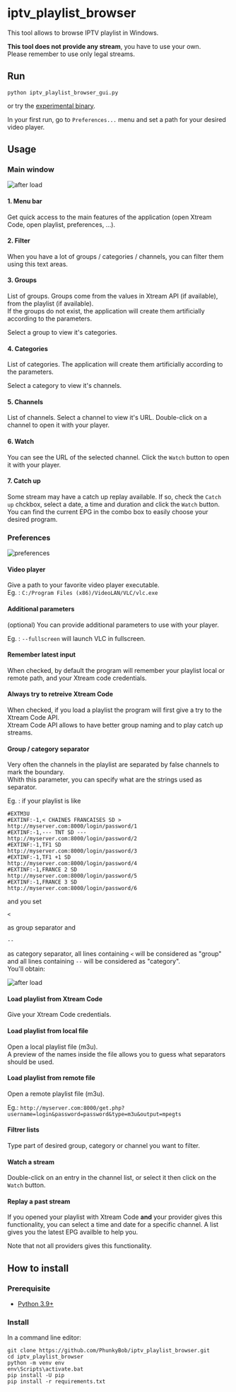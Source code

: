 # iptv_playlist_browser
This tool allows to browse IPTV playlist in Windows.  
 
**This tool does not provide any stream**, you have to use your own.  
Please remember to use only legal streams. 

## Run 
```
python iptv_playlist_browser_gui.py
```
or try the [experimental binary](https://github.com/PhunkyBob/iptv_playlist_browser/releases/latest). 

In your first run, go to `Preferences...` menu and set a path for your desired video player. 


## Usage
### Main window
![after load](documentation/main.png)
#### 1. Menu bar
Get quick access to the main features of the application (open Xtream Code, open playlist, preferences, ...). 

#### 2. Filter
When you have a lot of groups / categories / channels, you can filter them using this text areas.  

#### 3. Groups
List of groups. 
Groups come from the values in Xtream API (if available), from the playlist (if available).  
If the groups do not exist, the application will create them artificially according to the parameters.  
 
Select a group to view it's categories. 

#### 4. Categories
List of categories. 
The application will create them artificially according to the parameters.  

Select a category to view it's channels.  

#### 5. Channels
List of channels.
Select a channel to view it's URL. 
Double-click on a channel to open it with your player.  

#### 6. Watch
You can see the URL of the selected channel. 
Click the `Watch` button to open it with your player. 

#### 7. Catch up
Some stream may have a catch up replay available. If so, check the `Catch up` chckbox, select a date, a time and duration and click the `Watch` button.  
You can find the current EPG in the combo box to easily choose your desired program.  


### Preferences
![preferences](documentation/preferences.png)
#### Video player
Give a path to your favorite video player executable.  
Eg. : `C:/Program Files (x86)/VideoLAN/VLC/vlc.exe`
#### Additional parameters
(optional) You can provide additional parameters to use with your player. 

Eg. : `--fullscreen` will launch VLC in fullscreen.  

#### Remember latest input
When checked, by default the program will remember your playlist local or remote path, and your Xtream code credentials.  


#### Always try to retreive Xtream Code
When checked, if you load a playlist the program will first give a try to the Xtream Code API.  
Xtream Code API allows to have better group naming and to play catch up streams. 

#### Group / category separator
Very often the channels in the playlist are separated by false channels to mark the boundary.  
Whith this parameter, you can specify what are the strings used as separator. 

Eg. : if your playlist is like 
```
#EXTM3U
#EXTINF:-1,< CHAINES FRANCAISES SD >
http://myserver.com:8000/login/password/1
#EXTINF:-1,--- TNT SD ---
http://myserver.com:8000/login/password/2
#EXTINF:-1,TF1 SD
http://myserver.com:8000/login/password/3
#EXTINF:-1,TF1 +1 SD
http://myserver.com:8000/login/password/4
#EXTINF:-1,FRANCE 2 SD
http://myserver.com:8000/login/password/5
#EXTINF:-1,FRANCE 3 SD
http://myserver.com:8000/login/password/6
```
and you set 
```
<
```
as group separator and 
```
--
``` 
as category separator, all lines containing `<` will be considered as "group" and all lines containing `--` will be considered as "category".  
You'll obtain: 

![after load](documentation/after_load.png)

#### Load playlist from Xtream Code
Give your Xtream Code credentials. 

#### Load playlist from local file
Open a local playlist file (m3u).  
A preview of the names inside the file allows you to guess what separators should be used. 

#### Load playlist from remote file
Open a remote playlist file (m3u).  

Eg.: `http://myserver.com:8000/get.php?username=login&password=password&type=m3u&output=mpegts`

#### Filtrer lists
Type part of desired group, category or channel you want to filter. 

#### Watch a stream
Double-click on an entry in the channel list, or select it then click on the `Watch` button. 

#### Replay a past stream
If you opened your playlist with Xtream Code **and** your provider gives this functionality, you can select a time and date for a specific channel. 
A list gives you the latest EPG availble to help you. 

Note that not all providers gives this functionality. 


## How to install
### Prerequisite
- [Python 3.9+](https://www.python.org/downloads/)

### Install
In a command line editor: 
```
git clone https://github.com/PhunkyBob/iptv_playlist_browser.git
cd iptv_playlist_browser
python -m venv env
env\Scripts\activate.bat
pip install -U pip
pip install -r requirements.txt
```
